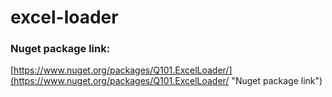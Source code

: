# excel-loader

### Nuget package link:
[https://www.nuget.org/packages/Q101.ExcelLoader/](https://www.nuget.org/packages/Q101.ExcelLoader/ "Nuget package link")
